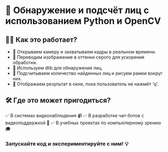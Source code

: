 # 🙂 Обнаружение и подсчёт лиц с использованием Python и OpenCV

## 👨‍💻 Как это работает?

<ul>
  <li>💬 Открываем камеру и захватываем кадры в реальном времени.</li>
  <li>💬 Переводим изображение в оттенки серого для ускорения обработки.</li>
  <li>💬 Используем dlib для обнаружения лиц.</li>
  <li>💬 Подсчитываем количество найденных лиц и рисуем рамки вокруг них.</li>
  <li>💬 Отображаем результат в окне, пока пользователь не нажмёт 'q'.</li>
</ul>

## 🛠 Где это может пригодиться?

✅ В системах видеонаблюдения 📹
✅ В разработке чат-ботов с видеоподдержкой 🤖
✅ В учебных проектах по компьютерному зрению 🎓


### Запускайте код и экспериментируйте с ним! 💡
